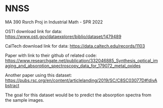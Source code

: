 # NNSS
MA 390 Rsrch Proj in Industrial Math - SPR 2022 

OSTI download link for data: https://www.osti.gov/dataexplorer/biblio/dataset/1479489

CalTech download link for data: https://data.caltech.edu/records/1103


Paper with link to their github of related code: 
https://www.researchgate.net/publication/332046885_Synthesis_optical_imaging_and_absorption_spectroscopy_data_for_179072_metal_oxides

Another paper using this dataset: https://pubs.rsc.org/en/content/articlelanding/2019/SC/C8SC03077D#!divAbstract

 
The goal for this dataset would be to predict the absorption spectra from the sample images. 
